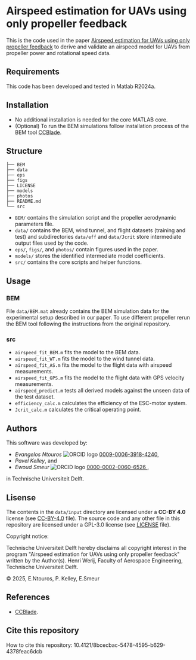 # Airspeed estimation for UAVs using only propeller feedback

This is the code used in the paper [Airspeed estimation for UAVs using only propeller feedback](https://arxiv.org/abs/2507.03456) to derive and validate an airspeed model for UAVs from propeller power and rotational speed data.

## Requirements
This code has been developed and tested in Matlab R2024a.

## Installation
- No additional installation is needed for the core MATLAB core.
- (Optional) To run the BEM simulations follow installation process of the BEM tool [CCBlade](https://github.com/WISDEM/CCBlade).


## Structure
``` shell
├── BEM
├── data
├── eps
├── figs
├── LICENSE
├── models
├── photos
├── README.md
└── src
```

- `BEM/` contains the simulation script and the propeller aerodynamic parameters file.
- `data/` contains the BEM, wind tunnel, and flight datasets (training and test) and subdirectories `data/eff` and `data/Jcrit` store intermediate output files used by the code.
- `eps/`, `figs/`, and `photos/` contain figures used in the paper.
- `models/` stores the identified intermediate model coefficients.
- `src/` contains the core scripts and helper functions.


## Usage

### BEM
File `data/BEM.mat` already contains the BEM simulation data for the experimental setup described in our paper. To use different propeller rerun the BEM tool following the instructions from the original repository.

### src
- `airspeed_fit_BEM.m` fits the model to the BEM data.
- `airspeed_fit_WT.m` fits the model to the wind tunnel data.
- `airspeed_fit_AS.m` fits the model to the flight data with airspeed measurements.
- `airspeed_fit_GPS.m` fits the model to the flight data with GPS velocity measurements.
- `airspeed_predict.m` tests all derived models against the unseen data of the test dataset.
- `efficiency_calc.m` calculates the efficiency of the ESC-motor system.
- `Jcrit_calc.m` calculates the critical operating point.

## Authors
This software was developed by:
- *Evangelos Ntouros* ![ORCID logo](https://info.orcid.org/wp-content/uploads/2019/11/orcid_16x16.png) [0009-0006-3918-4240](https://orcid.org/0009-0006-3918-4240),
- *Pavel Kelley*, and
- *Ewoud Smeur* ![ORCID logo](https://info.orcid.org/wp-content/uploads/2019/11/orcid_16x16.png) [0000-0002-0060-6526
](https://orcid.org/0000-0002-0060-6526),

in Technische Universiteit Delft.

## Lisense

The contents in the `data/input` directory are licensed under a **CC-BY 4.0** license (see [CC-BY-4.0](CC-BY-4.0.txt) file). The source code and any other file in this repository are licensed under a GPL-3.0 license (see [LICENSE](LICENSE) file).

Copyright notice:

Technische Universiteit Delft hereby disclaims all copyright interest in the program "Airspeed estimation for UAVs using only propeller feedback" written by the Author(s). 
Henri Werij, Faculty of Aerospace Engineering, Technische Universiteit Delft.

© 2025, E.Ntouros, P. Kelley, E.Smeur

## References
- [CCBlade](https://github.com/WISDEM/CCBlade).

## Cite this repository
How to cite this repository: 10.4121/8bcecbac-5478-4595-b629-4378feac6dcb
